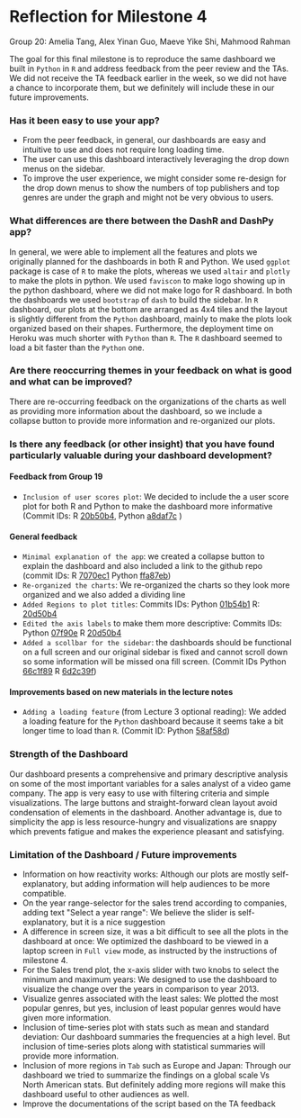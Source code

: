 # Reflection for Milestone 4

Group 20: Amelia Tang, Alex Yinan Guo, Maeve Yike Shi, Mahmood Rahman

The goal for this final milestone is to reproduce the same dashboard we built in `Python` in `R` and address feedback from the peer review and the TAs. We did not receive the TA feedback earlier in the week, so we did not have a chance to incorporate them, but we definitely will include these in our future improvements.

### Has it been easy to use your app?  

- From the peer feedback, in general, our dashboards are easy and intuitive to use and does not require long loading time. 
- The user can use this dashboard interactively leveraging the drop down menus on the sidebar. 
- To improve the user experience, we might consider some re-design for the drop down menus to show the numbers of top publishers and top genres are under the graph and might not be very obvious to users. 

### What differences are there between the DashR and DashPy app?

In general, we were able to implement all the features and plots we originally planned for the dashboards in both R and Python. We used `ggplot` package is case of `R` to make the plots, whereas we used `altair` and `plotly` to make the plots in python. We used `faviscon` to make logo showing up in the python dashboard, where we did not make logo for R dashboard. In both the dashboards we used `bootstrap` of `dash` to build the sidebar. In `R` dashboard, our plots at the bottom are arranged as 4x4 tiles and the layout is slightly different from the `Python` dashboard, mainly to make the plots look organized based on their shapes. Furthermore, the deployment time on Heroku was much shorter with `Python` than `R`. The `R` dashboard seemed to load a bit faster than the `Python` one. 


### Are there reoccurring themes in your feedback on what is good and what can be improved?

There are re-occurring feedback on the organizations of the charts as well as providing more information about the dashboard, so we include a collapse button to provide more information and re-organized our plots. 

### Is there any feedback (or other insight) that you have found particularly valuable during your dashboard development?

#### Feedback from Group 19
- `Inclusion of user scores plot`: We decided to include the a user score plot for both R and Python to make the dashboard more informative (Commit IDs: R [20b50b4](https://github.com/UBC-MDS/video_game_sales_dashboard_R/commit/20d50b4a032d7236839a1f63211a59621bdfae23), Python [a8daf7c](https://github.com/UBC-MDS/video_game_sales_dashboard/commit/a8daf7ce887962aaac13227271728e56c6ba0e35) )

#### General feedback 
- `Minimal explanation of the app`: we created a collapse button to explain the dashboard and also included a link to the github repo (commit IDs: R [7070ec1](https://github.com/UBC-MDS/video_game_sales_dashboard_R/commit/7070ec168d110829ffd22f651646d4541563003b)  Python [ffa87eb](https://github.com/UBC-MDS/video_game_sales_dashboard/commit/ffa87eb88269e5cd5f386a4860c4d9c04cd932e5))
- `Re-organized the charts`: We re-organized the charts so they look more organized and we also added a dividing line
 - `Added Regions to plot titles`: Commits IDs: Python  [01b54b1](https://github.com/UBC-MDS/video_game_sales_dashboard/commit/01b54b113672d2ae1c9ed0a152a5a0b8e8d13a25) R: [20d50b4](https://github.com/UBC-MDS/video_game_sales_dashboard_R/commit/20d50b4a032d7236839a1f63211a59621bdfae23)
 - `Edited the axis labels` to make them more descriptive: Commits IDs: Python [07f90e](https://github.com/UBC-MDS/video_game_sales_dashboard/commit/07f90e31400c7b0d85bef529b7780ab75d813266) R [20d50b4](https://github.com/UBC-MDS/video_game_sales_dashboard_R/commit/20d50b4a032d7236839a1f63211a59621bdfae23) 
 - `Added a scollbar for the sidebar`: the dashboards should be functional on a full screen and our original sidebar is fixed and cannot scroll down so some information will be missed ona  fill screen. (Commit IDs Python [66c1f89](https://github.com/UBC-MDS/video_game_sales_dashboard/commit/66c1f8905cd6144cd21fc608fde70cba337866af) R [6d2c39f](https://github.com/UBC-MDS/video_game_sales_dashboard_R/commit/6d2c39f6bcb0d9d358a708039925053db729cf48))

#### Improvements based on new materials in the lecture notes
- `Adding a loading feature` (from Lecture 3 optional reading): We added a loading feature for the `Python` dashboard because it seems take a bit longer time to load than `R`. (Commit ID: Python [58af58d](https://github.com/UBC-MDS/video_game_sales_dashboard/commit/58af58d806ef5470c9cf9fde4f5b9cbfcb9a56ed)) 


### Strength of the Dashboard

Our dashboard presents a comprehensive and primary descriptive analysis on some of the most important variables for a sales analyst of a video game company. The app is very easy to use with filtering criteria and simple visualizations. The large buttons and straight-forward clean layout avoid condensation of elements in the dashboard. Another advantage is, due to simplicity the app is less resource-hungry and visualizations are snappy which prevents fatigue and makes the experience pleasant and satisfying.

### Limitation of the Dashboard / Future improvements 
-  Information on how reactivity works: Although our plots are mostly self-explanatory, but adding information will help audiences to be more compatible.
- On the year range-selector for the sales trend according to companies, adding text "Select a year range": We believe the slider is self-explanatory, but it is a nice suggestion
 - A difference in screen size, it was a bit difficult to see all the plots in the dashboard at once: We optimized the dashboard to be viewed in a laptop screen in `Full view` mode, as instructed by the instructions of milestone 4.
 - For the Sales trend plot, the x-axis slider with two knobs to select the minimum and maximum years: We designed to use the dashboard to visualize the change over the years in comparison to year 2013.
 - Visualize genres associated with the least sales: We plotted the most popular genres, but yes, inclusion of least popular genres would have given more information.
 - Inclusion of  time-series plot with stats such as mean and standard deviation: Our dashboard summaries the frequencies at a high level. But inclusion of time-series plots along with statistical summaries will provide more information.
 - Inclusion of more regions in `Tab` such as Europe and Japan: Through our dashboard we tried to summarize the findings on a global scale Vs North American stats. But definitely adding more regions will make this dashboard useful to other audiences as well.
- Improve the documentations of the script based on the TA feedback

